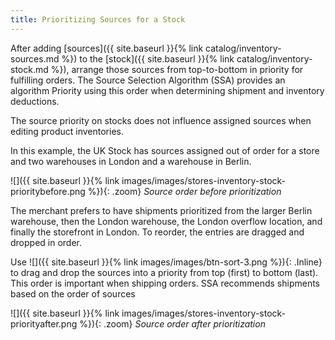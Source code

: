 ```yaml
---
title: Prioritizing Sources for a Stock
---
```



After adding [sources]({{ site.baseurl }}{% link catalog/inventory-sources.md %}) to the [stock]({{ site.baseurl }}{% link catalog/inventory-stock.md %}), arrange those sources from top-to-bottom in priority for fulfilling orders. The Source Selection Algorithm (SSA) provides an algorithm Priority using this order when determining shipment and inventory deductions.

The source priority on stocks does not influence assigned sources when editing product inventories.

In this example, the UK Stock has sources assigned out of order for a store and two warehouses in London and a warehouse in Berlin.

![]({{ site.baseurl }}{% link images/images/stores-inventory-stock-prioritybefore.png %}){: .zoom}
*Source order before prioritization*

The merchant prefers to have shipments prioritized from the larger Berlin warehouse, then the London warehouse, the London overflow location, and finally the storefront in London. To reorder, the entries are dragged and dropped in order.

Use ![]({{ site.baseurl }}{% link images/images/btn-sort-3.png %}){: .Inline} to drag and drop the sources into a priority from top (first) to bottom (last). This order is important when shipping orders. SSA recommends shipments based on the order of sources

![]({{ site.baseurl }}{% link images/images/stores-inventory-stock-priorityafter.png %}){: .zoom}
*Source order after prioritization*
